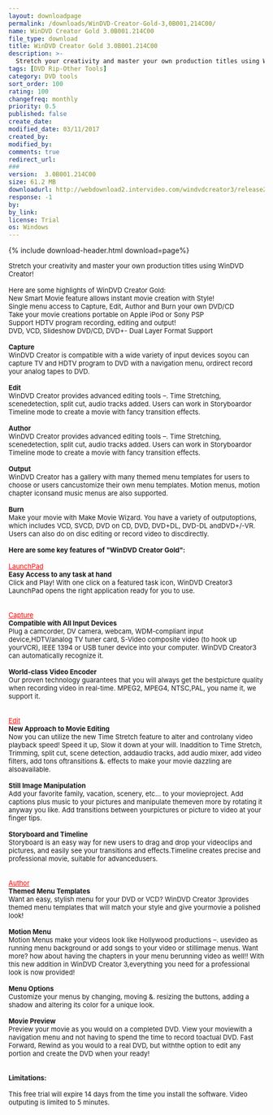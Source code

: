 ```yaml
---
layout: downloadpage
permalink: /downloads/WinDVD-Creator-Gold-3,0B001,214C00/
name: WinDVD Creator Gold 3.0B001.214C00
file_type: download
title: WinDVD Creator Gold 3.0B001.214C00
description: >-
  Stretch your creativity and master your own production titles using WinDVD Creator!
tags: [DVD Rip-Other Tools]
category: DVD tools
sort_order: 100
rating: 100
changefreq: monthly
priority: 0.5
published: false
create_date: 
modified_date: 03/11/2017
created_by: 
modified_by: 
comments: true
redirect_url: 
### 
version:  3.0B001.214C00
size: 61.2 MB
downloadurl: http://webdownload2.intervideo.com/windvdcreator3/release2/Enu/WinDVDCreator3.exe
response: -1
by: 
by_link: 
license: Trial 
os: Windows
---
```


{% include download-header.html download=page%}

<p style="fix-download-text !important">
<p><font size="2"><p>Stretch your creativity and master your own production titles using WinDVD Creator!<br />
<br />
Here are some highlights of WinDVD Creator Gold:<br />
New Smart Movie feature allows instant movie creation with Style!<br />
Single menu access to Capture, Edit, Author and Burn your own DVD/CD<br />
Take your movie creations portable on Apple iPod or Sony PSP<br />
Support HDTV program recording, editing and output!<br />
DVD, VCD, Slideshow DVD/CD, DVD+- Dual Layer Format Support<br />
<br />
<strong>Capture</strong><br />
WinDVD Creator is compatible with a wide variety of input devices soyou can capture TV and HDTV program to DVD with a navigation menu, ordirect record your analog tapes to DVD.<br />
<br />
<strong>Edit</strong><br />
WinDVD Creator provides advanced editing tools –. Time Stretching, scenedetection, split cut, audio tracks added. Users can work in Storyboardor Timeline mode to create a movie with fancy transition effects.<br />
<br />
<strong>Author</strong><br />
WinDVD Creator provides advanced editing tools –. Time Stretching, scenedetection, split cut, audio tracks added. Users can work in Storyboardor Timeline mode to create a movie with fancy transition effects.<br />
<br />
<strong>Output</strong><br />
WinDVD Creator has a gallery with many themed menu templates for users to choose or users cancustomize their own menu templates. Motion menus, motion chapter iconsand music menus are also supported.<br />
<br />
<strong>Burn</strong><br />
Make your movie with Make Movie Wizard. You have a variety of outputoptions, which includes VCD, SVCD, DVD on CD, DVD, DVD+DL, DVD-DL andDVD+/-VR. Users can also do on disc editing or record video to discdirectly.<br />
<br />
<span><strong>Here are some key features of "WinDVD Creator Gold":</strong></span><br />
<br />
<font color="#ff0000"><u>LaunchPad</u></font><br />
<strong>Easy Access to any task at hand</strong><br />
Click and Play! With one click on a featured task icon, WinDVD Creator3 LaunchPad opens the right application ready for you to use. <br />
<br />
<br />
<font color="#ff0000"><u>Capture</u></font><br />
<strong>Compatible with All Input Devices</strong><br />
Plug a camcorder, DV camera, webcam, WDM-compliant input device,HDTV/analog TV tuner card, S-Video composite video (to hook up yourVCR), IEEE 1394 or USB tuner device into your computer. WinDVD Creator3 can automatically recognize it.<br />
<br />
<strong>World-class Video Encoder</strong><br />
Our proven technology guarantees that you will always get the bestpicture quality when recording video in real-time. MPEG2, MPEG4, NTSC,PAL, you name it, we support it. <br />
<br />
<br />
<font color="#ff0000"><u>Edit</u></font><br />
<strong>New Approach to Movie Editing</strong><br />
Now you can utilize the new Time Stretch feature to alter and controlany video playback speed! Speed it up, Slow it down at your will. Inaddition to Time Stretch, Trimming, split cut, scene detection, addaudio tracks, add audio mixer, add video filters, add tons oftransitions &amp;. effects to make your movie dazzling are alsoavailable. <br />
<br />
<strong>Still Image Manipulation</strong><br />
Add your favorite family, vacation, scenery, etc... to your movieproject. Add captions plus music to your pictures and manipulate themeven more by rotating it anyway you like. Add transitions between yourpictures or picture to video at your finger tips.<br />
<br />
<strong>Storyboard and Timeline</strong><br />
Storyboard is an easy way for new users to drag and drop your videoclips and pictures, and easily see your transitions and effects.Timeline creates precise and professional movie, suitable for advancedusers. <br />
<br />
<br />
<font color="#ff0000"><u>Author</u></font><br />
<strong>Themed Menu Templates</strong><br />
Want an easy, stylish menu for your DVD or VCD? WinDVD Creator 3provides themed menu templates that will match your style and give yourmovie a polished look!<br />
<br />
<strong>Motion Menu</strong><br />
Motion Menus make your videos look like Hollywood productions –. usevideo as running menu background or add songs to your video or stillimage menus. Want more? how about having the chapters in your menu berunning video as well!! With this new addition in WinDVD Creator 3,everything you need for a professional look is now provided!<br />
<br />
<strong>Menu Options</strong><br />
Customize your menus by changing, moving &amp;. resizing the buttons, adding a shadow and altering its color for a unique look.<br />
<br />
<strong>Movie Preview</strong><br />
Preview your movie as you would on a completed DVD. View your moviewith a navigation menu and not having to spend the time to record toactual DVD. Fast Forward, Rewind as you would to a real DVD, but withthe option to edit any portion and create the DVD when your ready! <br />
<br />
<br />
<span><strong>Limitations:</strong></span><br />
<br />
This free trial will expire 14 days from the time you install the software. Video outputing is limited to 5 minutes.</p></p></p>
